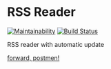 # RSS Reader

[![Maintainability](https://api.codeclimate.com/v1/badges/29c8864c898290a92605/maintainability)](https://codeclimate.com/github/raylyanway/project-lvl3-s354/maintainability)
[![Build Status](https://travis-ci.org/raylyanway/rss_reader.svg?branch=master)](https://travis-ci.org/raylyanway/rss_reader)

RSS reader with automatic update

[forward, postmen!](http://uneven-flavor.surge.sh/)
